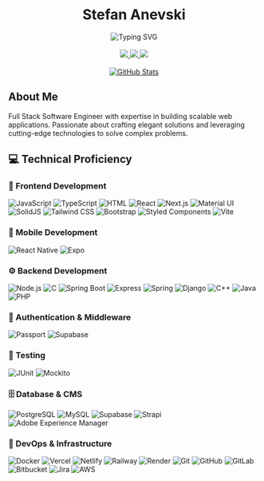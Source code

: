 <div align="center">
  
  <h1 align="center">Stefan Anevski</h1>
  <div>
    <img src="https://readme-typing-svg.herokuapp.com?font=Inter&weight=500&size=20&pause=1000&color=3178C6&center=true&vCenter=true&width=435&lines=Full+Stack+Software+Engineer" alt="Typing SVG" />
  </div>
  <br />

  <div>
    <a href="https://www.linkedin.com/in/stefan-anevski/">
      <img src="https://img.shields.io/badge/LinkedIn-0077B5?style=flat-square&logo=linkedin&logoColor=white"/>
    </a>
    <a href="https://anevskistefan.xyz/">
      <img src="https://img.shields.io/badge/Portfolio-4285F4?style=flat-square&logo=Google-Chrome&logoColor=white"/>
    </a>
    <a href="mailto:anevskistefan11@gmail.com">
      <img src="https://img.shields.io/badge/Gmail-D14836?style=flat-square&logo=Gmail&logoColor=white"/>
    </a>
  </div>

  <br />
  
  <div>
    <a href="https://github.com/anuraghazra/github-readme-stats">
      <img src="https://github-readme-stats-git-masterrstaa-rickstaa.vercel.app/api?username=anevski-stefan&show_icons=true&theme=tokyonight&hide_border=true&count_private=true" alt="GitHub Stats" />
    </a>
  </div>
</div>

## About Me
Full Stack Software Engineer with expertise in building scalable web applications. Passionate about crafting elegant solutions and leveraging cutting-edge technologies to solve complex problems.

## 💻 Technical Proficiency

### 🎨 Frontend Development
![JavaScript](https://img.shields.io/static/v1?style=flat-square&message=JavaScript&color=F7DF1E&logo=JavaScript&logoColor=000000&label=)
![TypeScript](https://img.shields.io/static/v1?style=flat-square&message=TypeScript&color=3178C6&logo=TypeScript&logoColor=FFFFFF&label=)
![HTML](https://img.shields.io/static/v1?style=flat-square&message=HTML5&color=E34F26&logo=HTML5&logoColor=FFFFFF&label=)
![React](https://img.shields.io/static/v1?style=flat-square&message=React&color=222222&logo=React&logoColor=61DAFB&label=)
![Next.js](https://img.shields.io/static/v1?style=flat-square&message=Next.js&color=000000&logo=Next.js&logoColor=FFFFFF&label=)
![Material UI](https://img.shields.io/static/v1?style=flat-square&message=Material+UI&color=007FFF&logo=MUI&logoColor=FFFFFF&label=)
![SolidJS](https://img.shields.io/static/v1?style=flat-square&message=SolidJS&color=2C4F7C&logo=Solid&logoColor=FFFFFF&label=)
![Tailwind CSS](https://img.shields.io/static/v1?style=flat-square&message=Tailwind+CSS&color=06B6D4&logo=Tailwind+CSS&logoColor=FFFFFF&label=)
![Bootstrap](https://img.shields.io/static/v1?style=flat-square&message=Bootstrap&color=7952B3&logo=Bootstrap&logoColor=FFFFFF&label=)
![Styled Components](https://img.shields.io/static/v1?style=flat-square&message=styled+components&color=DB7093&logo=styled-components&logoColor=FFFFFF&label=)
![Vite](https://img.shields.io/static/v1?style=flat-square&message=Vite&color=646CFF&logo=Vite&logoColor=FFFFFF&label=)

### 📱 Mobile Development
![React Native](https://img.shields.io/static/v1?style=flat-square&message=React+Native&color=61DAFB&logo=React&logoColor=FFFFFF&label=)
![Expo](https://img.shields.io/static/v1?style=flat-square&message=Expo&color=000020&logo=Expo&logoColor=FFFFFF&label=)

### ⚙️ Backend Development
![Node.js](https://img.shields.io/static/v1?style=flat-square&message=Node.js&color=339933&logo=Node.js&logoColor=FFFFFF&label=)
![C](https://img.shields.io/static/v1?style=flat-square&message=C&color=A8B9CC&logo=C&logoColor=FFFFFF&label=)
![Spring Boot](https://img.shields.io/static/v1?style=flat-square&message=Spring+Boot&color=6DB33F&logo=Spring+Boot&logoColor=FFFFFF&label=)
![Express](https://img.shields.io/static/v1?style=flat-square&message=Express&color=000000&logo=Express&logoColor=FFFFFF&label=)
![Spring](https://img.shields.io/static/v1?style=flat-square&message=Spring&color=6DB33F&logo=Spring&logoColor=FFFFFF&label=)
![Django](https://img.shields.io/static/v1?style=flat-square&message=Django&color=092E20&logo=Django&logoColor=FFFFFF&label=)
![C++](https://img.shields.io/static/v1?style=flat-square&message=C%2B%2B&color=00599C&logo=C%2B%2B&logoColor=FFFFFF&label=)
![Java](https://img.shields.io/static/v1?style=flat-square&message=Java&color=007396&logo=Java&logoColor=FFFFFF&label=)
![PHP](https://img.shields.io/static/v1?style=flat-square&message=PHP&color=777BB4&logo=PHP&logoColor=FFFFFF&label=)

### 🔐 Authentication & Middleware
![Passport](https://img.shields.io/static/v1?style=flat-square&message=Passport&color=34E27A&logo=Passport&logoColor=FFFFFF&label=)
![Supabase](https://img.shields.io/static/v1?style=flat-square&message=Supabase+Auth&color=3FCF8E&logo=Supabase&logoColor=FFFFFF&label=)

### 🧪 Testing
![JUnit](https://img.shields.io/static/v1?style=flat-square&message=JUnit5&color=25A162&logo=JUnit5&logoColor=FFFFFF&label=)
![Mockito](https://img.shields.io/static/v1?style=flat-square&message=Mockito&color=C5D9C8&logo=Testing+Library&logoColor=000000&label=)

### 🗄️ Database & CMS
![PostgreSQL](https://img.shields.io/static/v1?style=flat-square&message=PostgreSQL&color=4169E1&logo=PostgreSQL&logoColor=FFFFFF&label=)
![MySQL](https://img.shields.io/static/v1?style=flat-square&message=MySQL&color=4479A1&logo=MySQL&logoColor=FFFFFF&label=)
![Supabase](https://img.shields.io/static/v1?style=flat-square&message=Supabase&color=3FCF8E&logo=Supabase&logoColor=FFFFFF&label=)
![Strapi](https://img.shields.io/static/v1?style=flat-square&message=Strapi&color=2F2E8B&logo=Strapi&logoColor=FFFFFF&label=)
![Adobe Experience Manager](https://img.shields.io/static/v1?style=flat-square&message=AEM&color=FF0000&logo=Adobe&logoColor=FFFFFF&label=)

### 🚀 DevOps & Infrastructure
![Docker](https://img.shields.io/static/v1?style=flat-square&message=Docker&color=2496ED&logo=Docker&logoColor=FFFFFF&label=)
![Vercel](https://img.shields.io/static/v1?style=flat-square&message=Vercel&color=000000&logo=Vercel&logoColor=FFFFFF&label=)
![Netlify](https://img.shields.io/static/v1?style=flat-square&message=Netlify&color=00C7B7&logo=Netlify&logoColor=FFFFFF&label=)
![Railway](https://img.shields.io/static/v1?style=flat-square&message=Railway&color=0B0D0E&logo=Railway&logoColor=FFFFFF&label=)
![Render](https://img.shields.io/static/v1?style=flat-square&message=Render&color=46E3B7&logo=Render&logoColor=FFFFFF&label=)
![Git](https://img.shields.io/static/v1?style=flat-square&message=Git&color=F05032&logo=Git&logoColor=FFFFFF&label=)
![GitHub](https://img.shields.io/static/v1?style=flat-square&message=GitHub&color=181717&logo=GitHub&logoColor=FFFFFF&label=)
![GitLab](https://img.shields.io/static/v1?style=flat-square&message=GitLab&color=FC6D26&logo=GitLab&logoColor=FFFFFF&label=)
![Bitbucket](https://img.shields.io/static/v1?style=flat-square&message=Bitbucket&color=0052CC&logo=Bitbucket&logoColor=FFFFFF&label=)
![Jira](https://img.shields.io/static/v1?style=flat-square&message=Jira&color=0052CC&logo=Jira&logoColor=FFFFFF&label=)
![AWS](https://img.shields.io/static/v1?style=flat-square&message=AWS&color=232F3E&logo=Amazon+AWS&logoColor=FFFFFF&label=)
